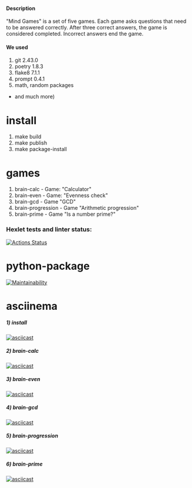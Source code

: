 #### Description

"Mind Games" is a set of five games. Each game asks questions that need to be answered correctly. After three correct answers, the game is considered completed. Incorrect answers end the game.

#### We used
1) git 2.43.0
2) poetry 1.8.3
3) flake8 7.1.1
4) prompt 0.4.1
5) math, random packages
- and much more)

# install
1) make build
2) make publish
3) make package-install

# games
1) brain-calc - Game: "Calculator"
2) brain-even - Game: "Evenness check"
3) brain-gcd - Game "GCD"
4) brain-progression - Game "Arithmetic progression"
5) brain-prime - Game "Is a number prime?"

### Hexlet tests and linter status:
[![Actions Status](https://github.com/kostya777x/python-project-49/actions/workflows/hexlet-check.yml/badge.svg)](https://github.com/kostya777x/python-project-49/actions)

# python-package
[![Maintainability](https://api.codeclimate.com/v1/badges/11995505f5580a6d82c0/maintainability)](https://codeclimate.com/github/kostya777x/python-project-49/maintainability)

# asciinema
##### 1) install
[![asciicast](https://asciinema.org/a/LnAL9KrhiaIoTkEI61KKAmfBv.svg)](https://asciinema.org/a/LnAL9KrhiaIoTkEI61KKAmfBv)
##### 2) brain-calc
[![asciicast](https://asciinema.org/a/w9lP04zGWFeJHSCdPcTfn5Tt7.svg)](https://asciinema.org/a/w9lP04zGWFeJHSCdPcTfn5Tt7)
##### 3) brain-even
[![asciicast](https://asciinema.org/a/MDBz7s8nRN9i3SvGztw8D5WMf.svg)](https://asciinema.org/a/MDBz7s8nRN9i3SvGztw8D5WMf)
##### 4) brain-gcd
[![asciicast](https://asciinema.org/a/O4TMiUVqrhxdaaB7rYgUIHh8q.svg)](https://asciinema.org/a/O4TMiUVqrhxdaaB7rYgUIHh8q)
##### 5) brain-progression
[![asciicast](https://asciinema.org/a/ln0uwKOUTubUak9Lr8IIu7H70.svg)](https://asciinema.org/a/ln0uwKOUTubUak9Lr8IIu7H70)
##### 6) brain-prime
[![asciicast](https://asciinema.org/a/T3a9WjlGFsFFjXknFWO8VNzGC.svg)](https://asciinema.org/a/T3a9WjlGFsFFjXknFWO8VNzGC)

